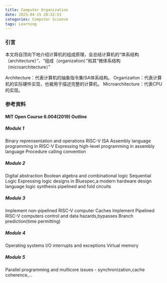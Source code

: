 ```yaml
---
title: Computer Organization
date: 2023-04-15 20:32:53
categories: Computer Science
tags: Learning
---
```


### 引言
本文将自顶向下地介绍计算机的组成原理，会总结计算机的“体系结构（architecture）”、“组成（organization）”和其“微体系结构（microarchitecture）”

Architecture：代表计算机的抽象指令集ISA体系结构。
Organizaiton：代表计算机的实际硬件实现，也被用于描述完整的计算机。
Microarchitecture：代表CPU的实现。




































### 参考资料
####  MIT Open Course 6.004(2019) Outline
##### Module 1
Binary reprensentation and operations
RISC-V ISA
Assembly language programming in RISC-V
Expressing high-level programming in assembly language
Procedure calling convention
##### Module 2
Digital abstraction
Boolean algebra and combinational logic
Sequential Logic
Expressing logic designs in Bluespec,a modern hardware design language
logic synthesis
pipelined and fold circuits
##### Module 3
Implement non-pipelined RISC-V computer
Caches
Implement Pipelined RISC-V computers 
    control and data hazards,bypasses
Branch prediction(time permitting)
##### Module 4
Operating systems
I/O interrupts and exceptions
Virtual memory
##### Module 5
Parallel programming and multicore issues - synchronization,cache coherence,...

